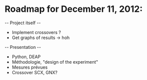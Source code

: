 Roadmap for December 11, 2012:
==============================

-- Project itself --

* Implement crossovers ?
* Get graphs of results -> hoh

-- Presentation --

* Python, DEAP
* Méthodologie,  "design of the experiment" 
* Mesures prévues
* Crossover SCX, GNX?
